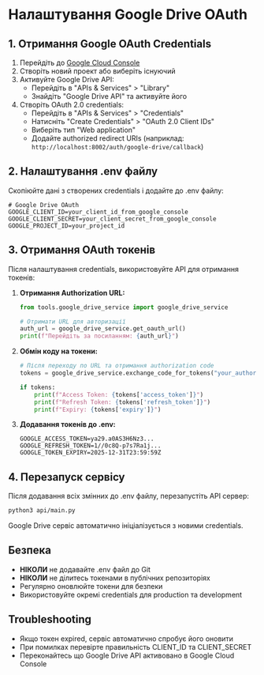 # Налаштування Google Drive OAuth

## 1. Отримання Google OAuth Credentials

1. Перейдіть до [Google Cloud Console](https://console.cloud.google.com/)
2. Створіть новий проект або виберіть існуючий
3. Активуйте Google Drive API:
   - Перейдіть в "APIs & Services" > "Library"
   - Знайдіть "Google Drive API" та активуйте його
4. Створіть OAuth 2.0 credentials:
   - Перейдіть в "APIs & Services" > "Credentials"
   - Натисніть "Create Credentials" > "OAuth 2.0 Client IDs"
   - Виберіть тип "Web application"
   - Додайте authorized redirect URIs (наприклад: `http://localhost:8002/auth/google-drive/callback`)

## 2. Налаштування .env файлу

Скопіюйте дані з створених credentials і додайте до .env файлу:

```env
# Google Drive OAuth
GOOGLE_CLIENT_ID=your_client_id_from_google_console
GOOGLE_CLIENT_SECRET=your_client_secret_from_google_console
GOOGLE_PROJECT_ID=your_project_id
```

## 3. Отримання OAuth токенів

Після налаштування credentials, використовуйте API для отримання токенів:

1. **Отримання Authorization URL:**
   ```python
   from tools.google_drive_service import google_drive_service
   
   # Отримати URL для авторизації
   auth_url = google_drive_service.get_oauth_url()
   print(f"Перейдіть за посиланням: {auth_url}")
   ```

2. **Обмін коду на токени:**
   ```python
   # Після переходу по URL та отримання authorization code
   tokens = google_drive_service.exchange_code_for_tokens("your_authorization_code")
   
   if tokens:
       print(f"Access Token: {tokens['access_token']}")
       print(f"Refresh Token: {tokens['refresh_token']}")
       print(f"Expiry: {tokens['expiry']}")
   ```

3. **Додавання токенів до .env:**
   ```env
   GOOGLE_ACCESS_TOKEN=ya29.a0AS3H6Nz3...
   GOOGLE_REFRESH_TOKEN=1//0c8Q-p7s7Ra1j...
   GOOGLE_TOKEN_EXPIRY=2025-12-31T23:59:59Z
   ```

## 4. Перезапуск сервісу

Після додавання всіх змінних до .env файлу, перезапустіть API сервер:

```bash
python3 api/main.py
```

Google Drive сервіс автоматично ініціалізується з новими credentials.

## Безпека

- **НІКОЛИ** не додавайте .env файл до Git
- **НІКОЛИ** не ділитесь токенами в публічних репозиторіях
- Регулярно оновлюйте токени для безпеки
- Використовуйте окремі credentials для production та development

## Troubleshooting

- Якщо токен expired, сервіс автоматично спробує його оновити
- При помилках перевірте правильність CLIENT_ID та CLIENT_SECRET
- Переконайтесь що Google Drive API активовано в Google Cloud Console 